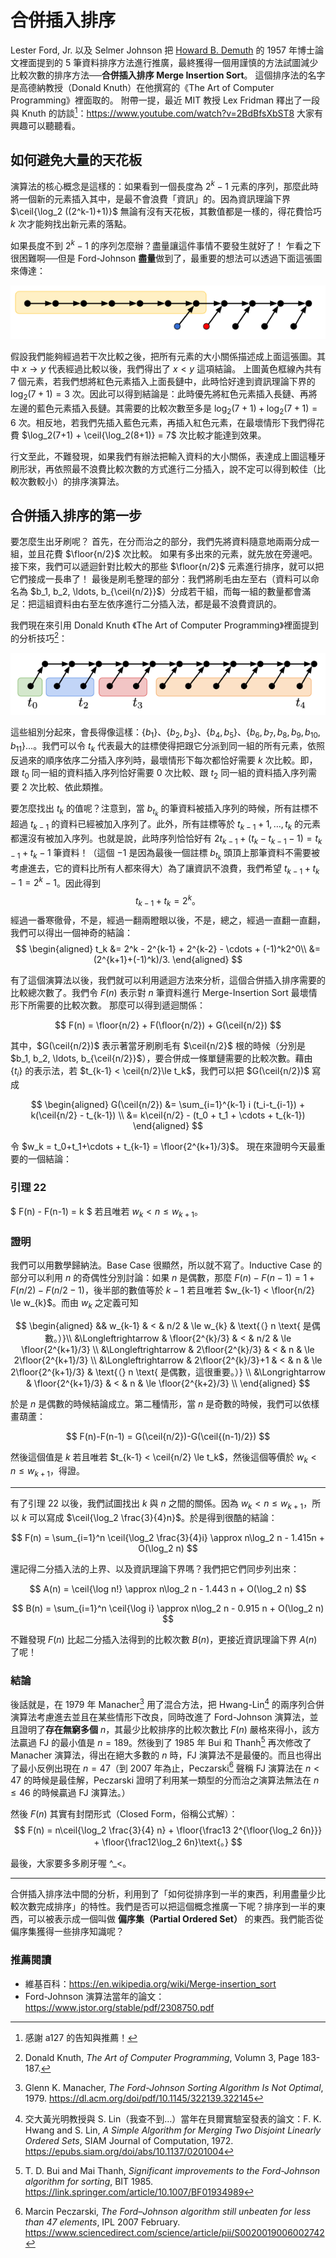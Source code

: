 # 合併插入排序

Lester Ford, Jr. 以及 Selmer Johnson 把 [Howard B. Demuth](https://www.uidaho.edu/engr/departments/ece/our-people/emeriti/howard-demuth) 的 1957 年博士論文裡面提到的 5 筆資料排序方法進行推廣，最終獲得一個用謹慎的方法試圖減少比較次數的排序方法──**合併插入排序 Merge Insertion Sort**。
這個排序法的名字是高德納教授（Donald Knuth）在他撰寫的《The Art of Computer Programming》裡面取的。
附帶一提，最近 MIT 教授 Lex Fridman 釋出了一段與 Knuth 的訪談[^1]：https://www.youtube.com/watch?v=2BdBfsXbST8 大家有興趣可以聽聽看。

## 如何避免大量的天花板

演算法的核心概念是這樣的：如果看到一個長度為 $2^k-1$ 元素的序列，那麼此時將一個新的元素插入其中，是最不會浪費「資訊」的。因為資訊理論下界 $\ceil{\log_2 ((2^k-1)+1)}$ 無論有沒有天花板，其數值都是一樣的，得花費恰巧 $k$ 次才能夠找出新元素的落點。

如果長度不到 $2^k-1$ 的序列怎麼辦？盡量讓這件事情不要發生就好了！
乍看之下很困難啊──但是 Ford-Johnson **盡量**做到了，最重要的想法可以透過下面這張圖來傳達：

![](./merge-insertion-sort1.png)

假設我們能夠經過若干次比較之後，把所有元素的大小關係描述成上面這張圖。其中 $x\to y$ 代表經過比較以後，我們得出了 $x < y$ 這項結論。
上圖黃色框線內共有 7 個元素，若我們想將紅色元素插入上面長鏈中，此時恰好達到資訊理論下界的 $\log_2(7+1) = 3$ 次。因此可以得到結論是：此時優先將紅色元素插入長鏈、再將左邊的藍色元素插入長鏈。其需要的比較次數至多是 $\log_2(7+1) + \log_2(7+1) = 6$ 次。相反地，若我們先插入藍色元素，再插入紅色元素，在最壞情形下我們得花費 $\log_2(7+1) + \ceil{\log_2(8+1)} = 7$ 次比較才能達到效果。

行文至此，不難發現，如果我們有辦法把輸入資料的大小關係，表達成上圖這種牙刷形狀，再依照最不浪費比較次數的方式進行二分插入，說不定可以得到較佳（比較次數較小）的排序演算法。

## 合併插入排序的第一步

要怎麼生出牙刷呢？
首先，在分而治之的部分，我們先將資料隨意地兩兩分成一組，並且花費 $\floor{n/2}$ 次比較。
如果有多出來的元素，就先放在旁邊吧。
接下來，我們可以遞迴針對比較大的那些 $\floor{n/2}$ 元素進行排序，就可以把它們接成一長串了！
最後是刷毛整理的部分：我們將刷毛由左至右（資料可以命名為 $b_1, b_2, \ldots, b_{\ceil{n/2}}$）分成若干組，而每一組的數量都會滿足：把這組資料由右至左依序進行二分插入法，都是最不浪費資訊的。

我們現在來引用 Donald Knuth 《The Art of Computer Programming》裡面提到的分析技巧[^2]：

![](./merge-insertion-sort2.png)

這些組別分起來，會長得像這樣：$\{b_1\}$、$\{b_2, b_3\}$、$\{b_4, b_5\}$、$\{b_6, b_7, b_8, b_9, b_{10}, b_{11}\}$…。我們可以令 $t_k$ 代表最大的註標使得把跟它分派到同一組的所有元素，依照反過來的順序依序二分插入序列時，最壞情形下每次都恰好需要 $k$ 次比較。即，跟 $t_0$ 同一組的資料插入序列恰好需要 0 次比較、跟 $t_2$ 同一組的資料插入序列需要 2 次比較、依此類推。

要怎麼找出 $t_k$ 的值呢？注意到，當 $b_{t_k}$ 的筆資料被插入序列的時候，所有註標不超過 $t_{k-1}$ 的資料已經被加入序列了。此外，所有註標等於 $t_{k-1}+1, \ldots, t_k$ 的元素都還沒有被加入序列。也就是說，此時序列恰恰好有 $2t_{k-1}+(t_k-t_{k-1}-1) = t_{k-1}+t_k-1$ 筆資料！（這個 $-1$ 是因為最後一個註標 $b_{t_k}$ 頭頂上那筆資料不需要被考慮進去，它的資料比所有人都來得大）為了讓資訊不浪費，我們希望 $t_{k-1}+t_k-1 = 2^k-1$。因此得到
$$
t_{k-1} + t_k = 2^k\text{。}
$$
經過一番寒徹骨，不是，經過一翻兩瞪眼以後，不是，總之，經過一直翻一直翻，我們可以得出一個神奇的結論：
$$
\begin{aligned}
t_k &= 2^k - 2^{k-1} + 2^{k-2} - \cdots + (-1)^k2^0\\
 &= (2^{k+1}+(-1)^k)/3.
 \end{aligned}
$$

有了這個演算法以後，我們就可以利用遞迴方法來分析，這個合併插入排序需要的比較總次數了。我們令 $F(n)$ 表示對 $n$ 筆資料進行 Merge-Insertion Sort 最壞情形下所需要的比較次數。
那麼可以得到遞迴關係：

$$
F(n) = \floor{n/2} + F(\floor{n/2}) + G(\ceil{n/2})
$$

其中，$G(\ceil{n/2})$ 表示著當牙刷刷毛有 $\ceil{n/2}$ 根的時候（分別是 $b_1, b_2, \ldots, b_{\ceil{n/2}}$），要合併成一條單鏈需要的比較次數。藉由 $\{t_i\}$ 的表示法，若 $t_{k-1} < \ceil{n/2}\le t_k$，我們可以把 $G(\ceil{n/2})$ 寫成

$$
\begin{aligned}
G(\ceil{n/2}) &= \sum_{i=1}^{k-1} i (t_i-t_{i-1}) + k(\ceil{n/2} - t_{k-1}) \\
&= k\ceil{n/2} - (t_0 + t_1 + \cdots + t_{k-1})
\end{aligned}
$$

令 $w_k = t_0+t_1+\cdots + t_{k-1} = \floor{2^{k+1}/3}$。
現在來證明今天最重要的一個結論：

### 引理 22

$ F(n) - F(n-1) = k $ 若且唯若 $w_k < n \le w_{k+1}$。

### 證明

我們可以用數學歸納法。Base Case 很顯然，所以就不寫了。Inductive Case 的部分可以利用 $n$ 的奇偶性分別討論：如果 $n$ 是偶數，那麼 $F(n)-F(n-1) = 1+F(n/2)-F(n/2-1)$，後半部的數值等於 $k-1$ 若且唯若 $w_{k-1} < \floor{n/2} \le w_{k}$。而由 $w_k$ 之定義可知 

$$
\begin{aligned}
&& w_{k-1} & < & n/2 & \le   w_{k}  & \text{（} n \text{ 是偶數。）}\\
&\Longleftrightarrow & \floor{2^{k}/3} & < & n/2 & \le  \floor{2^{k+1}/3} \\
&\Longleftrightarrow & 2\floor{2^{k}/3} & < & n & \le  2\floor{2^{k+1}/3} \\
&\Longleftrightarrow & 2\floor{2^{k}/3}+1 & < & n & \le  2\floor{2^{k+1}/3} & \text{（} n \text{ 是偶數，這很重要。）} \\
&\Longrightarrow & \floor{2^{k+1}/3} & < & n & \le  \floor{2^{k+2}/3} \\
\end{aligned}
$$

於是 $n$ 是偶數的時候結論成立。第二種情形，當 $n$ 是奇數的時候，我們可以依樣畫葫蘆：

$$
F(n)-F(n-1) = G(\ceil{n/2})-G(\ceil{(n-1)/2})
$$

然後這個值是 $k$ 若且唯若 $t_{k-1} < \ceil{n/2} \le t_k$，然後這個等價於 $w_k < n\le w_{k+1}$，得證。

-----

有了引理 22 以後，我們試圖找出 $k$ 與 $n$ 之間的關係。因為 $w_k < n \le w_{k+1}$，所以 $k$ 可以寫成 $\ceil{\log_2 \frac{3}{4}n}$。於是得到很酷的結論：

$$
F(n) = \sum_{i=1}^n \ceil{\log_2 \frac{3}{4}i} \approx n\log_2 n - 1.415n + O(\log_2 n)
$$

還記得二分插入法的上界、以及資訊理論下界嗎？我們把它們同步列出來：

$$
A(n) = \ceil{\log n!}  \approx n\log_2 n - 1.443 n + O(\log_2 n)
$$

$$
B(n) = \sum_{i=1}^n \ceil{\log i} \approx n\log_2 n - 0.915 n + O(\log_2 n)
$$

不難發現 $F(n)$ 比起二分插入法得到的比較次數 $B(n)$，更接近資訊理論下界 $A(n)$ 了呢！

### 結論

後話就是，在 1979 年 Manacher[^3] 用了混合方法，把 Hwang-Lin[^5] 的兩序列合併演算法考慮進去並且在某些情形下改良，同時改進了 Ford-Johnson 演算法，並且證明了**存在無窮多個** $n$，其最少比較排序的比較次數比 $F(n)$ 嚴格來得小，該方法贏過 FJ 的最小值是 $n=189$。然後到了 1985 年 Bui 和 Thanh[^4] 再次修改了 Manacher 演算法，得出在絕大多數的 $n$ 時，FJ 演算法不是最優的。而且也得出了最小反例出現在 $n=47$（到 2007 年為止，Peczarski[^6] 聲稱 FJ 演算法在 $n<47$ 的時候是最佳解，Peczarski 證明了利用某一類型的分而治之演算法無法在 $n\le 46$ 的時候贏過 FJ 演算法。）

然後 $F(n)$ 其實有封閉形式（Closed Form，俗稱公式解）：
$$
F(n) = n\ceil{\log_2 \frac{3}{4} n} + \floor{\frac13 2^{\floor{\log_2 6n}}} + \floor{\frac12\log_2 6n}\text{。}
$$

最後，大家要多多刷牙喔 ^_<。

-----

合併插入排序法中間的分析，利用到了「如何從排序到一半的東西，利用盡量少比較次數完成排序」的特性。我們是否可以把這個概念推廣一下呢？排序到一半的東西，可以被表示成一個叫做 **偏序集（Partial Ordered Set）** 的東西。我們能否從偏序集獲得一些排序知識呢？

### 推薦閱讀

* 維基百科：https://en.wikipedia.org/wiki/Merge-insertion_sort
* Ford-Johnson 演算法當年的論文：https://www.jstor.org/stable/pdf/2308750.pdf

[^1]: 感謝 a127 的告知與推薦！

[^2]: Donald Knuth, _The Art of Computer Programming_, Volumn 3, Page 183-187.

[^3]: Glenn K. Manacher, _The Ford-Johnson Sorting Algorithm Is Not Optimal_, 1979. https://dl.acm.org/doi/pdf/10.1145/322139.322145

[^4]: T. D. Bui and Mai Thanh, _Significant improvements to the Ford-Johnson algorithm for sorting_, BIT 1985. https://link.springer.com/article/10.1007/BF01934989

[^5]: 交大黃光明教授與 S. Lin（我查不到…）當年在貝爾實驗室發表的論文：F. K. Hwang and S. Lin, _A Simple Algorithm for Merging Two Disjoint Linearly Ordered Sets_, SIAM Journal of Computation, 1972. https://epubs.siam.org/doi/abs/10.1137/0201004

[^6]: Marcin Peczarski, _The Ford–Johnson algorithm still unbeaten for less than 47 elements_, IPL 2007 February. https://www.sciencedirect.com/science/article/pii/S0020019006002742